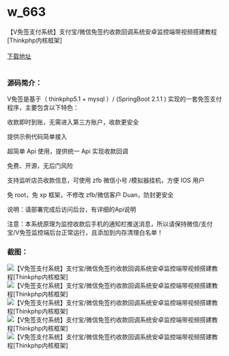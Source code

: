 # w_663
【V免签支付系统】支付宝/微信免签约收款回调系统安卓监控端带视频搭建教程[Thinkphp内核框架]
<br/></br>
[下载地址](https://www.uuid2.com/663.html "下载地址")
<br/></br>
<h3>源码简介：</h3>
<p>V免签是基于（ thinkphp5.1 + mysql ）/ (SpringBoot 2.1.1 ) 实现的一套免签支付程序，主要包含以下特色：<p>
<p>收款即时到账，无需进入第三方账户，收款更安全<p>
<p>提供示例代码简单接入<p>
<p>超简单 Api 使用，提供统一 Api 实现收款回调<p>
<p>免费、开源，无后门风险<p>
<p>支持监听店员收款信息，可使用 zfb 微信小号 /模拟器挂机，方便 IOS 用户 <p>
<p>免 root，免 xp 框架，不修改 zfb/微信客户 Duan，防封更安全<p>
<p>说明：请部署完成后访问后台，有详细的Api说明<p>
<p>注意：本系统原理为监控收款后手机的通知栏推送消息，所以请保持微信/支付宝/V免签监控端后台正常运行，且添加到内存清理白名单！<p>
<h3>截图：</h3>
<img src="https://www.uuid2.com/wp-content/uploads/img/202105/1273f1b831.jpg" alt="【V免签支付系统】支付宝/微信免签约收款回调系统安卓监控端带视频搭建教程[Thinkphp内核框架]"><img src="https://www.uuid2.com/wp-content/uploads/img/202105/7db869b551.jpg" alt="【V免签支付系统】支付宝/微信免签约收款回调系统安卓监控端带视频搭建教程[Thinkphp内核框架]"><img src="https://www.uuid2.com/wp-content/uploads/img/202105/a2a82d8364.jpg" alt="【V免签支付系统】支付宝/微信免签约收款回调系统安卓监控端带视频搭建教程[Thinkphp内核框架]"><img src="https://www.uuid2.com/wp-content/uploads/img/202105/f6dcdb7569.jpg" alt="【V免签支付系统】支付宝/微信免签约收款回调系统安卓监控端带视频搭建教程[Thinkphp内核框架]"><img src="https://www.uuid2.com/wp-content/uploads/img/202105/c1761c6798.jpg" alt="【V免签支付系统】支付宝/微信免签约收款回调系统安卓监控端带视频搭建教程[Thinkphp内核框架]">
